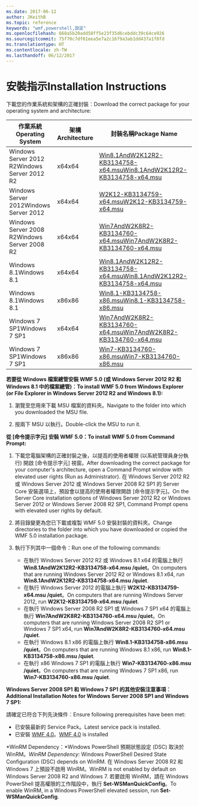 ```yaml
---
ms.date: 2017-06-12
author: JKeithB
ms.topic: reference
keywords: "wmf,powershell,設定"
ms.openlocfilehash: 668a5b20add58ff5e23f35d6cebddc39c64ce926
ms.sourcegitcommit: 75f70c7df01eea5e7a2c16f9a3ab1dd437a1f8fd
ms.translationtype: HT
ms.contentlocale: zh-TW
ms.lasthandoff: 06/12/2017
---
```

# <a name="installation-instructions"></a><span data-ttu-id="0a6ff-102">安裝指示</span><span class="sxs-lookup"><span data-stu-id="0a6ff-102">Installation Instructions</span></span>

<span data-ttu-id="0a6ff-103">下載您的作業系統和架構的正確封裝︰</span><span class="sxs-lookup"><span data-stu-id="0a6ff-103">Download the correct package for your operating system and architecture:</span></span>

| <span data-ttu-id="0a6ff-104">作業系統</span><span class="sxs-lookup"><span data-stu-id="0a6ff-104">Operating System</span></span>       | <span data-ttu-id="0a6ff-105">架構</span><span class="sxs-lookup"><span data-stu-id="0a6ff-105">Architecture</span></span> | <span data-ttu-id="0a6ff-106">封裝名稱</span><span class="sxs-lookup"><span data-stu-id="0a6ff-106">Package Name</span></span>              | 
|------------------------|--------------|---------------------------| 
| <span data-ttu-id="0a6ff-107">Windows Server 2012 R2</span><span class="sxs-lookup"><span data-stu-id="0a6ff-107">Windows Server 2012 R2</span></span> | <span data-ttu-id="0a6ff-108">x64</span><span class="sxs-lookup"><span data-stu-id="0a6ff-108">x64</span></span>      | [<span data-ttu-id="0a6ff-109">Win8.1AndW2K12R2-KB3134758-x64.msu</span><span class="sxs-lookup"><span data-stu-id="0a6ff-109">Win8.1AndW2K12R2-KB3134758-x64.msu</span></span>](http://go.microsoft.com/fwlink/?LinkId=717507) | 
| <span data-ttu-id="0a6ff-110">Windows Server 2012</span><span class="sxs-lookup"><span data-stu-id="0a6ff-110">Windows Server 2012</span></span>    | <span data-ttu-id="0a6ff-111">x64</span><span class="sxs-lookup"><span data-stu-id="0a6ff-111">x64</span></span>      | [<span data-ttu-id="0a6ff-112">W2K12-KB3134759-x64.msu</span><span class="sxs-lookup"><span data-stu-id="0a6ff-112">W2K12-KB3134759-x64.msu</span></span>](http://go.microsoft.com/fwlink/?LinkId=717506) | 
| <span data-ttu-id="0a6ff-113">Windows Server 2008 R2</span><span class="sxs-lookup"><span data-stu-id="0a6ff-113">Windows Server 2008 R2</span></span> | <span data-ttu-id="0a6ff-114">x64</span><span class="sxs-lookup"><span data-stu-id="0a6ff-114">x64</span></span>      | [<span data-ttu-id="0a6ff-115">Win7AndW2K8R2-KB3134760-x64.msu</span><span class="sxs-lookup"><span data-stu-id="0a6ff-115">Win7AndW2K8R2-KB3134760-x64.msu</span></span>](http://go.microsoft.com/fwlink/?LinkId=717504) |
| <span data-ttu-id="0a6ff-116">Windows 8.1</span><span class="sxs-lookup"><span data-stu-id="0a6ff-116">Windows 8.1</span></span>            | <span data-ttu-id="0a6ff-117">x64</span><span class="sxs-lookup"><span data-stu-id="0a6ff-117">x64</span></span>          | [<span data-ttu-id="0a6ff-118">Win8.1AndW2K12R2-KB3134758-x64.msu</span><span class="sxs-lookup"><span data-stu-id="0a6ff-118">Win8.1AndW2K12R2-KB3134758-x64.msu</span></span>](http://go.microsoft.com/fwlink/?LinkId=717507) |
| <span data-ttu-id="0a6ff-119">Windows 8.1</span><span class="sxs-lookup"><span data-stu-id="0a6ff-119">Windows 8.1</span></span>            | <span data-ttu-id="0a6ff-120">x86</span><span class="sxs-lookup"><span data-stu-id="0a6ff-120">x86</span></span>          | [<span data-ttu-id="0a6ff-121">Win8.1-KB3134758-x86.msu</span><span class="sxs-lookup"><span data-stu-id="0a6ff-121">Win8.1-KB3134758-x86.msu</span></span>](http://go.microsoft.com/fwlink/?LinkID=717963) |
| <span data-ttu-id="0a6ff-122">Windows 7 SP1</span><span class="sxs-lookup"><span data-stu-id="0a6ff-122">Windows 7 SP1</span></span>          | <span data-ttu-id="0a6ff-123">x64</span><span class="sxs-lookup"><span data-stu-id="0a6ff-123">x64</span></span>          | [<span data-ttu-id="0a6ff-124">Win7AndW2K8R2-KB3134760-x64.msu</span><span class="sxs-lookup"><span data-stu-id="0a6ff-124">Win7AndW2K8R2-KB3134760-x64.msu</span></span>](http://go.microsoft.com/fwlink/?LinkId=717504) |
| <span data-ttu-id="0a6ff-125">Windows 7 SP1</span><span class="sxs-lookup"><span data-stu-id="0a6ff-125">Windows 7 SP1</span></span>          | <span data-ttu-id="0a6ff-126">x86</span><span class="sxs-lookup"><span data-stu-id="0a6ff-126">x86</span></span>          | [<span data-ttu-id="0a6ff-127">Win7-KB3134760-x86.msu</span><span class="sxs-lookup"><span data-stu-id="0a6ff-127">Win7-KB3134760-x86.msu</span></span>](http://go.microsoft.com/fwlink/?LinkID=717962) |


<span data-ttu-id="0a6ff-128">**若要從 Windows 檔案總管安裝 WMF 5.0 (或 Windows Server 2012 R2 和 Windows 8.1 中的檔案總管)︰**</span><span class="sxs-lookup"><span data-stu-id="0a6ff-128">**To install WMF 5.0 from Windows Explorer (or File Explorer in Windows Server 2012 R2 and Windows 8.1):**</span></span>

1. <span data-ttu-id="0a6ff-129">瀏覽至您用來下載 MSU 檔案的資料夾。</span><span class="sxs-lookup"><span data-stu-id="0a6ff-129">Navigate to the folder into which you downloaded the MSU file.</span></span>

2. <span data-ttu-id="0a6ff-130">按兩下 MSU 以執行。</span><span class="sxs-lookup"><span data-stu-id="0a6ff-130">Double-click the MSU to run it.</span></span>

<span data-ttu-id="0a6ff-131">**從 [命令提示字元] 安裝 WMF 5.0：**</span><span class="sxs-lookup"><span data-stu-id="0a6ff-131">**To install WMF 5.0 from Command Prompt:**</span></span> 

1. <span data-ttu-id="0a6ff-132">下載您電腦架構的正確封裝之後，以提高的使用者權限 (以系統管理員身分執行) 開啟 [命令提示字元] 視窗。</span><span class="sxs-lookup"><span data-stu-id="0a6ff-132">After downloading the correct package for your computer's architecture, open a Command Prompt window with elevated user rights (Run as Administrator).</span></span> <span data-ttu-id="0a6ff-133">在 Windows Server 2012 R2 或 Windows Server 2012 或 Windows Server 2008 R2 SP1 的 Server Core 安裝選項上，預設會以提高的使用者權限開啟 [命令提示字元]。</span><span class="sxs-lookup"><span data-stu-id="0a6ff-133">On the Server Core installation options of Windows Server 2012 R2 or Windows Server 2012 or Windows Server 2008 R2 SP1, Command Prompt opens with elevated user rights by default.</span></span>

2. <span data-ttu-id="0a6ff-134">將目錄變更為您已下載或複製 WMF 5.0 安裝封裝的資料夾。</span><span class="sxs-lookup"><span data-stu-id="0a6ff-134">Change directories to the folder into which you have downloaded or copied the WMF 5.0 installation package.</span></span>

3. <span data-ttu-id="0a6ff-135">執行下列其中一個命令：</span><span class="sxs-lookup"><span data-stu-id="0a6ff-135">Run one of the following commands:</span></span>
    - <span data-ttu-id="0a6ff-136">在執行 Windows Server 2012 R2 或 Windows 8.1 x64 的電腦上執行 **Win8.1AndW2K12R2-KB3134758-x64.msu /quiet**。</span><span class="sxs-lookup"><span data-stu-id="0a6ff-136">On computers that are running Windows Server 2012 R2 or Windows 8.1 x64, run **Win8.1AndW2K12R2-KB3134758-x64.msu /quiet**.</span></span>
    - <span data-ttu-id="0a6ff-137">在執行 Windows Server 2012 的電腦上執行 **W2K12-KB3134759-x64.msu /quiet**。</span><span class="sxs-lookup"><span data-stu-id="0a6ff-137">On computers that are running Windows Server 2012, run **W2K12-KB3134759-x64.msu /quiet**.</span></span>
    - <span data-ttu-id="0a6ff-138">在執行 Windows Server 2008 R2 SP1 或 Windows 7 SP1 x64 的電腦上執行 **Win7AndW2K8R2-KB3134760-x64.msu /quiet**。</span><span class="sxs-lookup"><span data-stu-id="0a6ff-138">On computers that are running Windows Server 2008 R2 SP1 or Windows 7 SP1 x64, run **Win7AndW2K8R2-KB3134760-x64.msu /quiet**.</span></span>
    - <span data-ttu-id="0a6ff-139">在執行 Windows 8.1 x86 的電腦上執行 **Win8.1-KB3134758-x86.msu /quiet**。</span><span class="sxs-lookup"><span data-stu-id="0a6ff-139">On computers that are running Windows 8.1 x86, run **Win8.1-KB3134758-x86.msu /quiet**.</span></span>
    - <span data-ttu-id="0a6ff-140">在執行 x86 Windows 7 SP1 的電腦上執行 **Win7-KB3134760-x86.msu /quiet**。</span><span class="sxs-lookup"><span data-stu-id="0a6ff-140">On computers that are running Windows 7 SP1 x86, run **Win7-KB3134760-x86.msu /quiet**.</span></span>

<span data-ttu-id="0a6ff-141">**Windows Server 2008 SP1 和 Windows 7 SP1 的其他安裝注意事項︰**</span><span class="sxs-lookup"><span data-stu-id="0a6ff-141">**Additional Installation Notes for Windows Server 2008 SP1 and Windows 7 SP1:**</span></span>

<span data-ttu-id="0a6ff-142">請確定已符合下列先決條件︰</span><span class="sxs-lookup"><span data-stu-id="0a6ff-142">Ensure following prerequisites have been met:</span></span>
- <span data-ttu-id="0a6ff-143">已安裝最新的 Service Pack。</span><span class="sxs-lookup"><span data-stu-id="0a6ff-143">Latest service pack is installed.</span></span>
- <span data-ttu-id="0a6ff-144">已安裝 [WMF 4.0](http://www.microsoft.com/en-us/download/details.aspx?id=40855)。</span><span class="sxs-lookup"><span data-stu-id="0a6ff-144">[WMF 4.0](http://www.microsoft.com/en-us/download/details.aspx?id=40855) is installed</span></span>

<span data-ttu-id="0a6ff-145">*WinRM Dependency：*Windows PowerShell 預期狀態設定 (DSC) 取決於 WinRM。</span><span class="sxs-lookup"><span data-stu-id="0a6ff-145">*WinRM Dependency:* Windows PowerShell Desired State Configuration (DSC) depends on WinRM.</span></span> <span data-ttu-id="0a6ff-146">在 Windows Server 2008 R2 和 Windows 7 上預設不啟用 WinRM。</span><span class="sxs-lookup"><span data-stu-id="0a6ff-146">WinRM is not enabled by default on Windows Server 2008 R2 and Windows 7.</span></span> <span data-ttu-id="0a6ff-147">若要啟用 WinRM，請在 Windows PowerShell 提高權限的工作階段中，執行 **Set-WSManQuickConfig**。</span><span class="sxs-lookup"><span data-stu-id="0a6ff-147">To enable WinRM, in a Windows PowerShell elevated session, run **Set-WSManQuickConfig**.</span></span>


